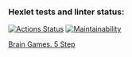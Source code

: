 ### Hexlet tests and linter status:

[![Actions Status](https://github.com/Nemial/frontend-project-44/workflows/hexlet-check/badge.svg)](https://github.com/Nemial/frontend-project-44/actions)
[![Maintainability](https://api.codeclimate.com/v1/badges/929f40bcddcba90594a8/maintainability)](https://codeclimate.com/github/Nemial/frontend-project-44/maintainability)

[Brain Games. 5 Step](https://asciinema.org/a/AU2VfSIWPJ0Bqj4hdXgfTLfFh)
